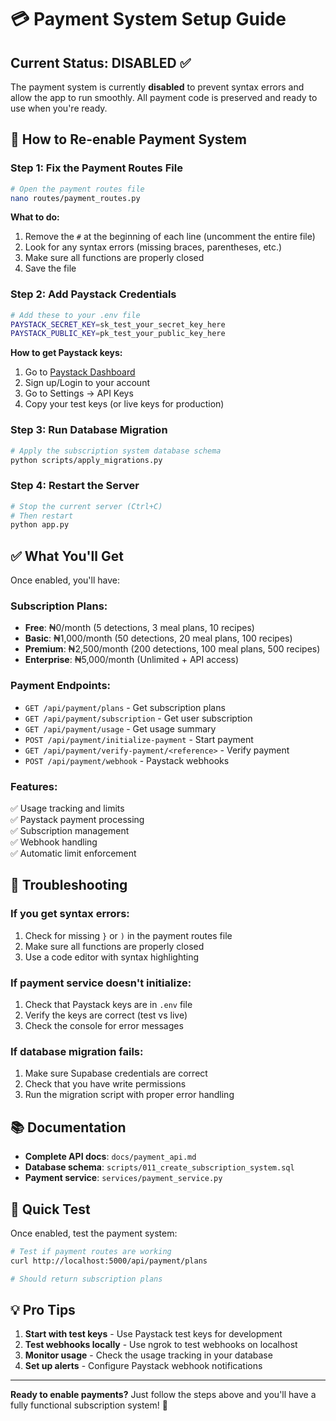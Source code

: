 # 💳 Payment System Setup Guide

## Current Status: DISABLED ✅

The payment system is currently **disabled** to prevent syntax errors and allow the app to run smoothly. All payment code is preserved and ready to use when you're ready.

## 🚀 How to Re-enable Payment System

### Step 1: Fix the Payment Routes File
```bash
# Open the payment routes file
nano routes/payment_routes.py
```

**What to do:**
1. Remove the `#` at the beginning of each line (uncomment the entire file)
2. Look for any syntax errors (missing braces, parentheses, etc.)
3. Make sure all functions are properly closed
4. Save the file

### Step 2: Add Paystack Credentials
```bash
# Add these to your .env file
PAYSTACK_SECRET_KEY=sk_test_your_secret_key_here
PAYSTACK_PUBLIC_KEY=pk_test_your_public_key_here
```

**How to get Paystack keys:**
1. Go to [Paystack Dashboard](https://dashboard.paystack.com)
2. Sign up/Login to your account
3. Go to Settings → API Keys
4. Copy your test keys (or live keys for production)

### Step 3: Run Database Migration
```bash
# Apply the subscription system database schema
python scripts/apply_migrations.py
```

### Step 4: Restart the Server
```bash
# Stop the current server (Ctrl+C)
# Then restart
python app.py
```

## ✅ What You'll Get

Once enabled, you'll have:

### **Subscription Plans:**
- **Free**: ₦0/month (5 detections, 3 meal plans, 10 recipes)
- **Basic**: ₦1,000/month (50 detections, 20 meal plans, 100 recipes)  
- **Premium**: ₦2,500/month (200 detections, 100 meal plans, 500 recipes)
- **Enterprise**: ₦5,000/month (Unlimited + API access)

### **Payment Endpoints:**
- `GET /api/payment/plans` - Get subscription plans
- `GET /api/payment/subscription` - Get user subscription
- `GET /api/payment/usage` - Get usage summary
- `POST /api/payment/initialize-payment` - Start payment
- `GET /api/payment/verify-payment/<reference>` - Verify payment
- `POST /api/payment/webhook` - Paystack webhooks

### **Features:**
✅ Usage tracking and limits  
✅ Paystack payment processing  
✅ Subscription management  
✅ Webhook handling  
✅ Automatic limit enforcement  

## 🔧 Troubleshooting

### If you get syntax errors:
1. Check for missing `}` or `)` in the payment routes file
2. Make sure all functions are properly closed
3. Use a code editor with syntax highlighting

### If payment service doesn't initialize:
1. Check that Paystack keys are in `.env` file
2. Verify the keys are correct (test vs live)
3. Check the console for error messages

### If database migration fails:
1. Make sure Supabase credentials are correct
2. Check that you have write permissions
3. Run the migration script with proper error handling

## 📚 Documentation

- **Complete API docs**: `docs/payment_api.md`
- **Database schema**: `scripts/011_create_subscription_system.sql`
- **Payment service**: `services/payment_service.py`

## 🎯 Quick Test

Once enabled, test the payment system:

```bash
# Test if payment routes are working
curl http://localhost:5000/api/payment/plans

# Should return subscription plans
```

## 💡 Pro Tips

1. **Start with test keys** - Use Paystack test keys for development
2. **Test webhooks locally** - Use ngrok to test webhooks on localhost
3. **Monitor usage** - Check the usage tracking in your database
4. **Set up alerts** - Configure Paystack webhook notifications

---

**Ready to enable payments?** Just follow the steps above and you'll have a fully functional subscription system! 🚀 